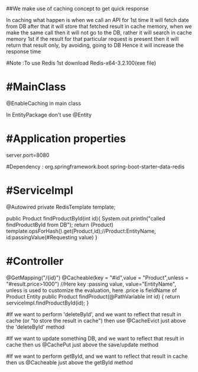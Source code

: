 ##We make use of caching concept to get quick response

In caching what happen is when we call an API for 1st time It will fetch date from DB after that it will store
that fetched result in cache memory, when we make the same call then it will not go to the DB, rather it 
will search in cache memory 1st if the result for that particular request is present then it will return that 
result only, by avoiding, going to DB Hence it will increase the response time

#Note :To use Redis
1st download Redis-x64-3.2.100(exe file)

#MainClass
==========
@EnableCaching in main class

In EntityPackage don't use @Entity

#Application properties 
=======================
server.port=8080

#Dependency :
<dependency>
<groupId>org.springframework.boot</groupId>
<artifactId>spring-boot-starter-data-redis</artifactId>
</dependency>

#ServiceImpl
============

@Autowired
private RedisTemplate template;

public Product findProductById(int id){
System.out.println("called findProductById from DB");
return (Product) template.opsForHash().get(Product,id);//Product:EntityName, id:passingValue(#Requesting value)
}


#Controller
===========
@GetMapping("/{id}")
@Cacheable(key = "#id",value = "Product",unless = "#result.price>1000")
//Here key :passing value, value="EntityName", unless is used to customize the evaluation, here .price is
fieldName of Product Entity
public Product findProduct(@PathVariable int id) {
return serviceImpl.findProductById(id);
}

#If we want to perform 'deleteById', and we want to reflect that result in cache
(or "to store the result in cache")
then use @CacheEvict
just above the 'deleteById' method

#If we want to update something DB, and we want to reflect that result in cache then us @CachePut
just above the save/update method

#If we want to perform getById, and we want to reflect that result in cache then us @Cacheable
just above the getById method


